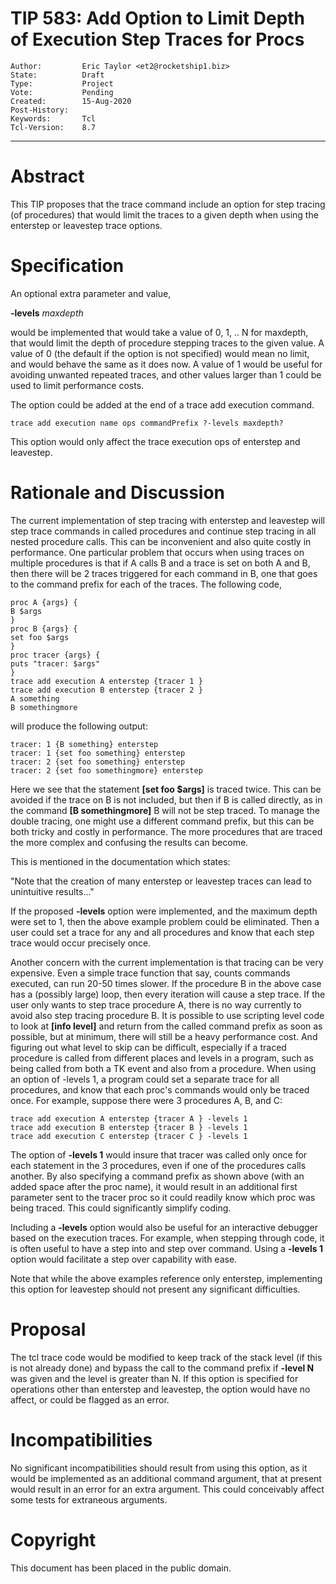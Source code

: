 # TIP 583: Add Option to Limit Depth of Execution Step Traces for Procs
	Author:         Eric Taylor <et2@rocketship1.biz>
	State:          Draft
	Type:           Project
	Vote:           Pending
	Created:        15-Aug-2020
	Post-History:
	Keywords:       Tcl
	Tcl-Version:    8.7
-----

# Abstract

This TIP proposes that the trace command include an option for step tracing (of procedures) that would
limit the traces to a given depth when using the enterstep or leavestep trace options.

# Specification

An optional extra parameter and value,

<b>-levels</b> <i>maxdepth</i>

would be implemented that would take a value of 0, 1, .. N for maxdepth, that would limit the depth of
procedure stepping traces to the given value. A value of 0 (the default if the option is not specified)
would mean no limit, and would behave the same as it does now. A value of 1 would be useful for
avoiding unwanted repeated traces, and other values larger than 1 could be used to limit performance
costs.

The option could be added at the end of a trace add execution command.

```
trace add execution name ops commandPrefix ?-levels maxdepth?
```

This option would only affect the trace execution ops of enterstep and leavestep.

# Rationale and Discussion

The current implementation of step tracing with enterstep and leavestep will step trace commands in
called procedures and continue step tracing in all nested procedure calls. This can be inconvenient and
also quite costly in performance.
One particular problem that occurs when using traces on multiple procedures is that if A calls B and a
trace is set on both A and B, then there will be 2 traces triggered for each command in B, one that goes
to the command prefix for each of the traces. The following code,


```
proc A {args} {
B $args
}
proc B {args} {
set foo $args
}
proc tracer {args} {
puts "tracer: $args"
}
trace add execution A enterstep {tracer 1 }
trace add execution B enterstep {tracer 2 }
A something
B somethingmore
```

will produce the following output:

    tracer: 1 {B something} enterstep
    tracer: 1 {set foo something} enterstep
    tracer: 2 {set foo something} enterstep
    tracer: 2 {set foo somethingmore} enterstep

Here we see that the statement <b>[set foo $args]</b> is traced twice. This can be avoided if the trace on B is
not included, but then if B is called directly, as in the command <b>[B somethingmore]</b> B will not be step
traced. To manage the double tracing, one might use a different command prefix, but this can be both
tricky and costly in performance. The more procedures that are traced the more complex and confusing
the results can become.

This is mentioned in the documentation which states:

"Note that the creation of many enterstep or leavestep traces can lead to unintuitive results..."

If the proposed <b>-levels</b> option were implemented, and the maximum depth were set to 1, then the above
example problem could be eliminated. Then a user could set a trace for any and all procedures and
know that each step trace would occur precisely once.

Another concern with the current implementation is that tracing can be very expensive. Even a simple
trace function that say, counts commands executed, can run 20-50 times slower. If the procedure B in
the above case has a (possibly large) loop, then every iteration will cause a step trace. If the user only
wants to step trace procedure A, there is no way currently to avoid also step tracing procedure B.
It is possible to use scripting level code to look at <b>[info level]</b> and return from the called command
prefix as soon as possible, but at minimum, there will still be a heavy performance cost. And figuring
out what level to skip can be difficult, especially if a traced procedure is called from different places
and levels in a program, such as being called from both a TK event and also from a procedure.
When using an option of -levels 1, a program could set a separate trace for all procedures, and know
that each proc's commands would only be traced once. For example, suppose there were 3 procedures
A, B, and C:

```
trace add execution A enterstep {tracer A } -levels 1
trace add execution B enterstep {tracer B } -levels 1
trace add execution C enterstep {tracer C } -levels 1
```

The option of <b>-levels 1</b> would insure that tracer was called only once for each statement in the 3
procedures, even if one of the procedures calls another. By also specifying a command prefix as shown
above (with an added space after the proc name), it would result in an additional first parameter sent to
the tracer proc so it could readily know which proc was being traced. This could significantly simplify
coding.

Including a <b>-levels</b> option would also be useful for an interactive debugger based on the execution
traces. For example, when stepping through code, it is often useful to have a step into and step over
command. Using a <b>-levels 1</b> option would facilitate a step over capability with ease.

Note that while the above examples reference only enterstep, implementing this option for leavestep
should not present any significant difficulties.

# Proposal

The tcl trace code would be modified to keep track of the stack level (if this is not already done) and
bypass the call to the command prefix if <b>-level N</b> was given and the level is greater than N. If this
option is specified for operations other than enterstep and leavestep, the option would have no affect, or
could be flagged as an error.

# Incompatibilities

No significant incompatibilities should result from using this option, as it would be implemented as an
additional command argument, that at present would result in an error for an extra argument. This could
conceivably affect some tests for extraneous arguments.


# Copyright

This document has been placed in the public domain.
